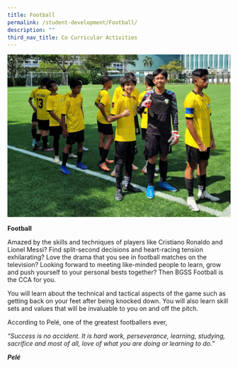 ```yaml
---
title: Football
permalink: /student-development/Football/
description: ""
third_nav_title: Co Curricular Activities
---
```

![](/images/football.png)

**Football**

Amazed by the skills and techniques of players like Cristiano Ronaldo and Lionel Messi? Find split-second decisions and heart-racing tension exhilarating? Love the drama that you see in football matches on the television? Looking forward to meeting like-minded people to learn, grow and push yourself to your personal bests together? Then BGSS Football is the CCA for you.

You will learn about the technical and tactical aspects of the game such as getting back on your feet after being knocked down. You will also learn skill sets and values that will be invaluable to you on and off the pitch.

According to Pelé, one of the greatest footballers ever,

*“Success is no accident. It is hard work, perseverance, learning, studying, sacrifice and most of all, love of what you are doing or learning to do.”*

***Pelé***